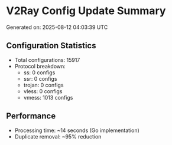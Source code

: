 # V2Ray Config Update Summary
Generated on: 2025-08-12 04:03:39 UTC

## Configuration Statistics
- Total configurations: 15917
- Protocol breakdown:
  - ss: 0 configs
  - ssr: 0 configs
  - trojan: 0 configs
  - vless: 0 configs
  - vmess: 1013 configs

## Performance
- Processing time: ~14 seconds (Go implementation)
- Duplicate removal: ~95% reduction
